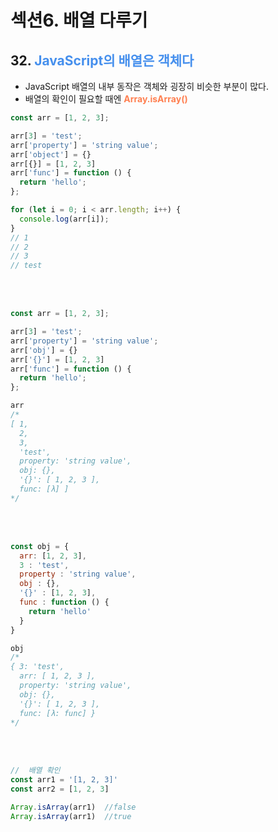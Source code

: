 # 섹션6. 배열 다루기

## 32. <b style="color: #458fed">JavaScript의 배열은 객체다</b>
- JavaScript 배열의 내부 동작은 객체와 굉장히 비슷한 부분이 많다. 
- 배열의 확인이 필요할 때엔 <b style="color: coral">Array.isArray()</b>

``` js
const arr = [1, 2, 3];

arr[3] = 'test';
arr['property'] = 'string value';
arr['object'] = {}
arr[{}] = [1, 2, 3]
arr['func'] = function () {
  return 'hello';
};

for (let i = 0; i < arr.length; i++) {
  console.log(arr[i]);
}
// 1
// 2
// 3
// test
```
<br><br>

``` js
const arr = [1, 2, 3];

arr[3] = 'test';
arr['property'] = 'string value';
arr['obj'] = {}
arr['{}'] = [1, 2, 3]
arr['func'] = function () {
  return 'hello';
};

arr
/*
[ 1,
  2,
  3,
  'test',
  property: 'string value',
  obj: {},
  '{}': [ 1, 2, 3 ],
  func: [λ] ]
*/
```
<br><br>

```js
const obj = {
  arr: [1, 2, 3],
  3 : 'test',
  property : 'string value',
  obj : {},
  '{}' : [1, 2, 3],
  func : function () {
    return 'hello'
  }
}

obj
/*
{ 3: 'test',
  arr: [ 1, 2, 3 ],
  property: 'string value',
  obj: {},
  '{}': [ 1, 2, 3 ],
  func: [λ: func] }
*/
```
<br><br>

```js
//  배열 확인
const arr1 = '[1, 2, 3]'
const arr2 = [1, 2, 3]

Array.isArray(arr1)  //false
Array.isArray(arr1)  //true
```

